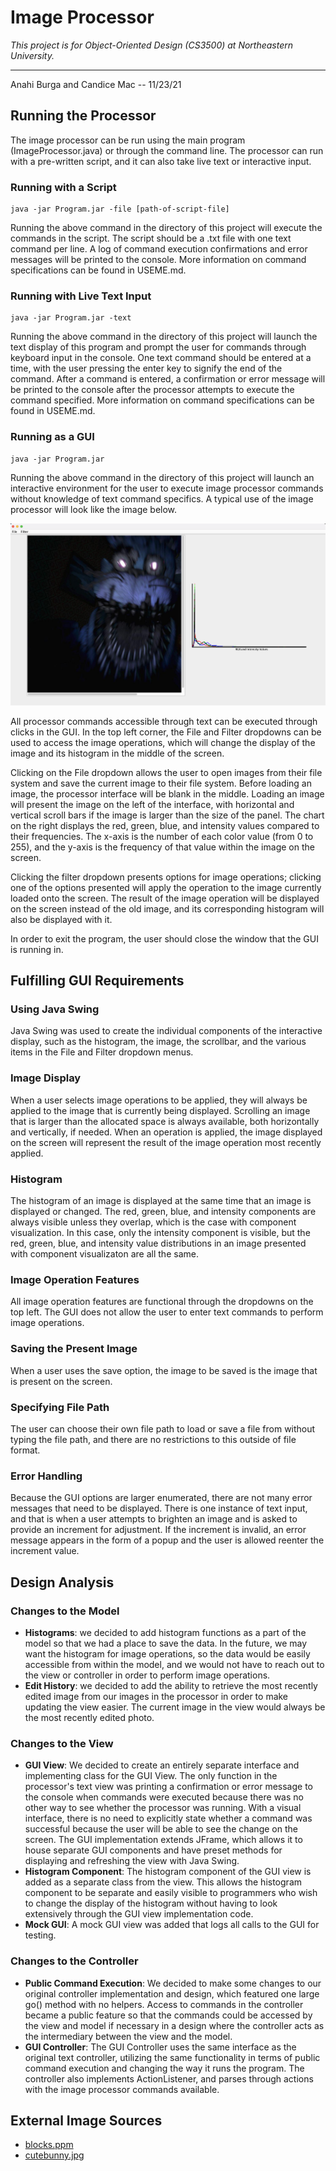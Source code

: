# Image Processor

*This project is for Object-Oriented Design (CS3500) at Northeastern University.*
***
Anahi Burga and Candice Mac -- 11/23/21

## Running the Processor

The image processor can be run using the main program (ImageProcessor.java) or through the 
command line. The processor can run with a pre-written script, and it can also take live text or 
interactive input. 

### Running with a Script
```
java -jar Program.jar -file [path-of-script-file]
```
Running the above command in the directory of this project will execute the commands in the script. 
The script should be a .txt file with one text command per line. A log of command execution
confirmations and error messages will be printed to the console. More information on command 
specifications can be found in USEME.md. 

### Running with Live Text Input
```
java -jar Program.jar -text
```
Running the above command in the directory of this project will launch the text display of this 
program and prompt the user for commands through keyboard input in the console. One text command
should be entered at a time, with the user pressing the enter key to signify the end of the command. 
After a command is entered, a confirmation or error message will be printed to the console after the 
processor attempts to execute the command specified. More information on command specifications can 
be found in USEME.md. 

### Running as a GUI
```
java -jar Program.jar
```
Running the above command in the directory of this project will launch an interactive environment
for the user to execute image processor commands without knowledge of text command specifics. A 
typical use of the image processor will look like the image below. 

![](res/GUIScreenshot.png)

All processor commands accessible through text can be executed through clicks in the GUI. In the
top left corner, the File and Filter dropdowns can be used to access the image operations, which 
will change the display of the image and its histogram in the middle of the screen. 

Clicking on the File dropdown allows the user to open images from their file system and save the 
current image to their file system. Before loading an image, the processor interface will be blank 
in the middle. Loading an image will present the image on the left of the interface, with horizontal 
and vertical scroll bars if the image is larger than the size of the panel. The chart on the right 
displays the red, green, blue, and intensity values compared to their frequencies. The x-axis is the 
number of each color value (from 0 to 255), and the y-axis is the frequency of that value within the 
image on the screen. 

Clicking the filter dropdown presents options for image operations; clicking one of the options 
presented will apply the operation to the image currently loaded onto the screen. The result of the
image operation will be displayed on the screen instead of the old image, and its corresponding
histogram will also be displayed with it.

In order to exit the program, the user should close the window that the GUI is running in.

## Fulfilling GUI Requirements

### Using Java Swing
Java Swing was used to create the individual components of the interactive display, such as the 
histogram, the image, the scrollbar, and the various items in the File and Filter dropdown menus.

### Image Display
When a user selects image operations to be applied, they will always be applied to the image that is
currently being displayed. Scrolling an image that is larger than the allocated space is always
available, both horizontally and vertically, if needed. When an operation is applied, the image 
displayed on the screen will represent the result of the image operation most recently applied. 

### Histogram
The histogram of an image is displayed at the same time that an image is displayed or changed. The 
red, green, blue, and intensity components are always visible unless they overlap, which is the case
with component visualization. In this case, only the intensity component is visible, but the red,
green, blue, and intensity value distributions in an image presented with component visualizaton are
all the same.

### Image Operation Features
All image operation features are functional through the dropdowns on the top left. The GUI does not 
allow the user to enter text commands to perform image operations.

### Saving the Present Image
When a user uses the save option, the image to be saved is the image that is present on the screen.

### Specifying File Path
The user can choose their own file path to load or save a file from without typing the file path,
and there are no restrictions to this outside of file format. 

### Error Handling
Because the GUI options are larger enumerated, there are not many error messages that need to be 
displayed. There is one instance of text input, and that is when a user attempts to brighten an 
image and is asked to provide an increment for adjustment. If the increment is invalid, an error 
message appears in the form of a popup and the user is allowed reenter the increment value.

## Design Analysis

### Changes to the Model
* <b>Histograms</b>: we decided to add histogram functions as a part of the model so that we had a 
    place to save the data. In the future, we may want the histogram for image operations, so the
    data would be easily accessible from within the model, and we would not have to reach out to the 
    view or controller in order to perform image operations.
* <b>Edit History</b>: we decided to add the ability to retrieve the most recently edited image from
    our images in the processor in order to make updating the view easier. The current image in the 
    view would always be the most recently edited photo.

### Changes to the View
* <b>GUI View</b>: We decided to create an entirely separate interface and implementing class for 
  the GUI View. The only function in the processor's text view was printing a confirmation or error
  message to the console when commands were executed because there was no other way to see whether
  the processor was running. With a visual interface, there is no need to explicitly state whether a
  command was successful because the user will be able to see the change on the screen. The GUI
  implementation extends JFrame, which allows it to house separate GUI components and have preset
  methods for displaying and refreshing the view with Java Swing. 
* <b>Histogram Component</b>: The histogram component of the GUI view is added as a separate class 
    from the view. This allows the histogram component to be separate and easily visible to 
    programmers who wish to change the display of the histogram without having to look extensively
    through the GUI view implementation code.
* <b>Mock GUI</b>: A mock GUI view was added that logs all calls to the GUI for testing. 

### Changes to the Controller 
* <b>Public Command Execution</b>: We decided to make some changes to our original controller 
    implementation and design, which featured one large go() method with no helpers. Access to 
    commands in the controller became a public feature so that the commands could be accessed by the
    view and model if necessary in a design where the controller acts as the intermediary between
    the view and the model. 
* <b>GUI Controller</b>: The GUI Controller uses the same interface as the original text controller,
  utilizing the same functionality in terms of public command execution and changing the way it 
  runs the program. The controller also implements ActionListener, and parses through actions with
  the image processor commands available. 

## External Image Sources 

* [blocks.ppm](http://www.cs.uky.edu/~keen/EngageCSEdu/programs/ppm-disc.html)
* [cutebunny.jpg](https://wallpapercave.com/w/wp4342232)
